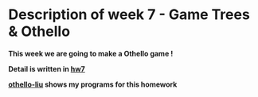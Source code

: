 # Description of week 7 - Game Trees & Othello

**This week we are going to make a Othello game !**

**Detail is written in [hw7](https://github.com/Stephanie1125/hw7)**

**[othello-liu](https://github.com/Stephanie1125/googlestep/tree/master/week7/othello-liu) shows my programs for this homework**

